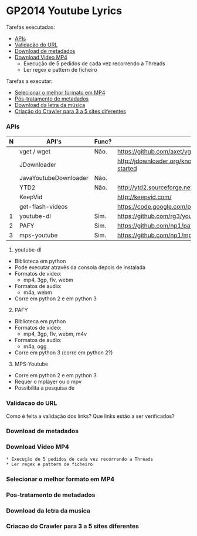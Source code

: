 GP2014 Youtube Lyrics
=====================

Tarefas executadas:
  - [APIs](#apis)
  - [Validação do URL](#validacao-do-url)
  - [Download de metadados](#download-de-metadados)
  - [Download Video MP4](#download-video-mp4)
    * Execução de 5 pedidos de cada vez recorrendo a Threads
    * Ler regex e pattern de ficheiro

Tarefas a executar:
  - [Selecionar o melhor formato em MP4](#selecionar-o-melhor-formato-em-mp4)
  - [Pós-tratamento de metadados](https://github.com/gsilvap/GP2014-Youtube-Lyrics/blob/master/README.md#p%C3%B3s-tratamento-de-metadados)
  - [Download da letra da música](#)
  - [Criação do Crawler para 3 a 5 sites diferentes](#)


### APIs

| N | API's                 | Func? | URL                                                           | Linguagem  |
|---|-----------------------|-------|---------------------------------------------------------------|------------|
|   | vget / wget           | Não.  | https://github.com/axet/vget                                  | Java       |
|   | JDownloader           |       | http://jdownloader.org/knowledge/wiki/development/get-started | Java       |
|   | JavaYoutubeDownloader | Não.  |                                                               | Java       |
|   | YTD2                  | Não.  | http://ytd2.sourceforge.net/                                  | Java       |
|   | KeepVid               |       | http://keepvid.com/                                           | Javascript |
|   | get-flash-videos      |       | https://code.google.com/p/get-flash-videos/                   | Perl       |
| 1 | youtube-dl            | Sim.  | https://github.com/rg3/youtube-dl/                            | Python     |
| 2 | PAFY                  | Sim.  | https://github.com/np1/pafy                                   | Python     |
| 3 | mps-youtube           | Sim.  | https://github.com/np1/mps-youtube                            | Python     |

1. youtube-dl
  - Biblioteca em python
  - Pode executar atravês da consola depois de instalada
  - Formatos de video:
    * mp4, 3gp, flv, webm
  - Formatos de audio:
    * m4a, webm
  - Corre em python 2 e em python 3

2. PAFY
  - Biblioteca em python
  - Formatos de video:
    * mp4, 3gp, flv, webm, m4v
  - Formatos de audio:
    * m4a, ogg
  - Corre em python 3 (corre em python 2?)

3. MPS-Youtube
  - Corre em python 2 e em python 3
  - Requer o mplayer ou o mpv
  - Possibilita a pesquisa de 


### Validacao do URL

Como é feita a validação dos links?
Que links estão a ser verificados?

### Download de metadados
### Download Video MP4
    * Execução de 5 pedidos de cada vez recorrendo a Threads
    * Ler regex e pattern de ficheiro

### Selecionar o melhor formato em MP4
### Pos-tratamento de metadados
### Download da letra da musica
### Criacao do Crawler para 3 a 5 sites diferentes
